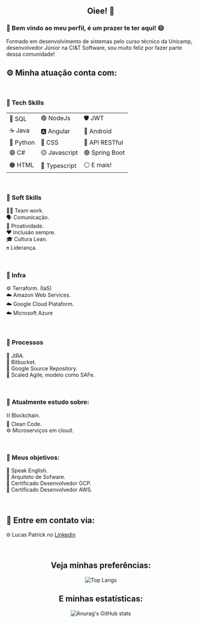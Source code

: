 ## <center/> Oiee! 🤗   

### 💬 Bem vindo ao meu perfil, é um prazer te ter aqui! 😄   

Formado em desenvolvimento de sistemas pelo curso técnico da Unicamp, desenvolvedor Júnior na CI&T Software, sou muito feliz por fazer parte dessa comunidade!   

## ⚙️ Minha atuação conta com:   
<br>

### 🚀 Tech Skills   
<table>
    <tr>
        <td>🎲 SQL</td>
        <td>🟢 NodeJs</td>
        <td>🛡 JWT</td>
    </tr>
        <td>☕️ Java</td>
        <td>🅰️ Angular</td>
        <td>📱 Android</td>
    </tr>
        <td>🐍 Python</td>
        <td>🔵 CSS</td>
        <td>📡 API RESTful</td>
    </tr>
        <td>🟣 C#</td>
        <td>🟡 Javascript</td>
        <td>🟢 Spring Boot</td>
    </tr>
        </tr>
        <td>🟠 HTML</td>
        <td>🔵 Typescript</td>
        <td>⚪️ E mais!</td>
    </tr>
<table>

<br>

### 🤺 Soft Skills
🤼‍♂️ Team work.   
🗣 Comunicação.   
🏃 Proatividade.   
❤️ Inclusão sempre.   
🎓 Cultura Lean.   
🔛 Liderança.

<br>

### 🏢 Infra   

⚙️ Terraform. (IaS)   
☁️ Amazon Web Services.   
☁️ Google Cloud Plataform.   
☁️ Microsoft Azure

<br>

### 🔄 Processos   
🔵 JIRA.   
🔵 Bitbucket.  
🔵 Google Source Repository.   
🔵 Scaled Agile, modelo como SAFe.   

<br>

### 🧠 Atualmente estudo sobre:   

⛓ Blockchain.   
📘 Clean Code.   
⚙️ Microserviços em cloud.  

<br>

### 🎯 Meus objetivos:
📌 Speak English.   
📌 Arquiteto de Sofware.   
📌 Certificado Desenvolvedor GCP.   
📌 Certificado Desenvolvedor AWS.  

<br>

## 📲 Entre em contato via:
🌐 Lucas Patrick no [Linkedin](https://www.linkedin.com/in/lucaspbs/)   

<!--🌐 Acesse meu [site pessoal](https://www.lucaspatrick.com.br).-->
<br>
<center>

## Veja minhas preferências:
![Top Langs](https://github-readme-stats.vercel.app/api/top-langs/?username=LucasPatrickBS&layout=compact&theme=nightowl)


## E minhas estatísticas:
![Anurag's GitHub stats](https://github-readme-stats.vercel.app/api?username=LucasPatrickBS&show_icons=true&theme=nightowl&hide=,issues,contribs)   

<center/>
